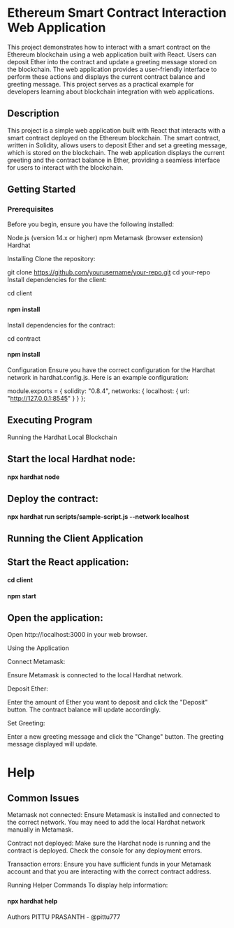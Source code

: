 # Ethereum Smart Contract Interaction Web Application

This project demonstrates how to interact with a smart contract on the Ethereum blockchain using a web application built with React. Users can deposit Ether into the contract and update a greeting message stored on the blockchain. The web application provides a user-friendly interface to perform these actions and displays the current contract balance and greeting message. This project serves as a practical example for developers learning about blockchain integration with web applications.

## Description
This project is a simple web application built with React that interacts with a smart contract deployed on the Ethereum blockchain. The smart contract, written in Solidity, allows users to deposit Ether and set a greeting message, which is stored on the blockchain. The web application displays the current greeting and the contract balance in Ether, providing a seamless interface for users to interact with the blockchain.

## Getting Started
### Prerequisites

Before you begin, ensure you have the following installed:

Node.js (version 14.x or higher)
npm
Metamask (browser extension)
Hardhat

Installing
Clone the repository:


git clone https://github.com/yourusername/your-repo.git
cd your-repo
Install dependencies for the client:


cd client
#### npm install
Install dependencies for the contract:


cd contract
#### npm install
Configuration
Ensure you have the correct configuration for the Hardhat network in hardhat.config.js. Here is an example configuration:


module.exports = {
  solidity: "0.8.4",
  networks: {
    localhost: {
      url: "http://127.0.0.1:8545"
    }
  }
};

## Executing Program

Running the Hardhat Local Blockchain

## Start the local Hardhat node:

#### npx hardhat node

## Deploy the contract:

#### npx hardhat run scripts/sample-script.js --network localhost

## Running the Client Application

## Start the React application:

#### cd client
#### npm start

## Open the application:

Open http://localhost:3000 in your web browser.

Using the Application

Connect Metamask:

Ensure Metamask is connected to the local Hardhat network.

Deposit Ether:

Enter the amount of Ether you want to deposit and click the "Deposit" button. The contract balance will update accordingly.

Set Greeting:

Enter a new greeting message and click the "Change" button. The greeting message displayed will update.

# Help
## Common Issues

Metamask not connected:
Ensure Metamask is installed and connected to the correct network. You may need to add the local Hardhat network manually in Metamask.

Contract not deployed:
Make sure the Hardhat node is running and the contract is deployed. Check the console for any deployment errors.

Transaction errors:
Ensure you have sufficient funds in your Metamask account and that you are interacting with the correct contract address.

Running Helper Commands
To display help information:


#### npx hardhat help

Authors
PITTU PRASANTH - @pittu777



